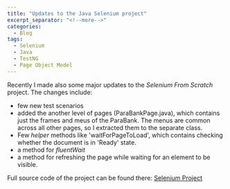 ```yaml
---
title: "Updates to the Java Selenium project"
excerpt_separator: "<!--more-->"
categories:
  - Blog
tags:
  - Selenium
  - Java
  - TestNG
  - Page Object Model
---
```


Recently I made also some major updates to the *Selenium From Scratch* project. The changes include:
* few new test scenarios
* added the another level of pages (ParaBankPage.java), which contains just the frames and meus of the ParaBank. The menus are common across all other pages, so I extracted them to the separate class.
* Few *helper* methods like 'waitForPageToLoad', which contains checking whether the document is in 'Ready' state.
* a method for *fluentWait*
* a method for refreshing the page while waiting for an element to be visible.

Full source code of the project can be found there: [Selenium Project](https://github.com/AdamSajewicz/SeleniumFromScratch)

<!--more-->
